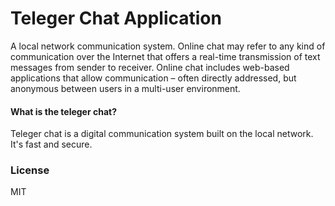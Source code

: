 # Teleger Chat Application

<p>A local network communication system. Online chat may refer to any kind of communication over the Internet that offers a real-time transmission of text messages from sender to receiver. Online chat includes web-based applications that allow communication – often directly addressed, but anonymous between users in a multi-user environment.</p>

#### What is the teleger chat?

<p>Teleger chat is a digital communication system built on the local network. It's fast and secure.</p>

### License

MIT
